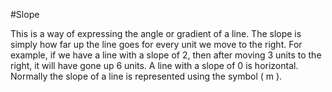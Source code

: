 #Slope

This is a way of expressing the angle or gradient of a line.
The slope is simply how far up the line goes for every unit we move to the right.
For example, if we have a line with a slope of 2, then after moving 3 units to the right, it will have gone up 6 units.
A line with a slope of 0 is horizontal.
Normally the slope of a line is represented using the symbol \( m \).
